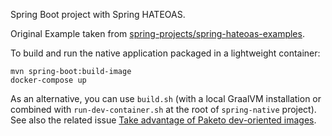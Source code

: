 Spring Boot project with Spring HATEOAS.

Original Example taken from [spring-projects/spring-hateoas-examples](https://github.com/spring-projects/spring-hateoas-examples/tree/main/hypermedia).

To build and run the native application packaged in a lightweight container:
```
mvn spring-boot:build-image
docker-compose up
```

As an alternative, you can use `build.sh` (with a local GraalVM installation or combined with
`run-dev-container.sh` at the root of `spring-native` project). See also the related issue
[Take advantage of Paketo dev-oriented images](https://github.com/spring-projects-experimental/spring-native/issues/227).
